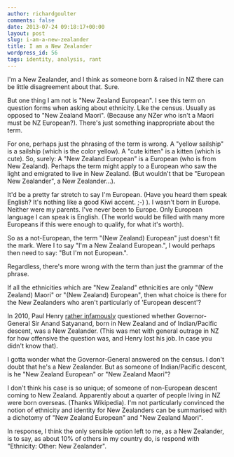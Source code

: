 ```yaml
---
author: richardgoulter
comments: false
date: 2013-07-24 09:18:17+00:00
layout: post
slug: i-am-a-new-zealander
title: I am a New Zealander
wordpress_id: 56
tags: identity, analysis, rant
---
```


I'm a New Zealander, and I think as someone born & raised in NZ there can be little disagreement about that. Sure.

But one thing I am not is "New Zealand European".
I see this term on question forms when asking about ethnicity. Like the census. Usually as opposed to "New Zealand Maori". (Because any NZer who isn't a Maori must be NZ European?).
There's just something inappropriate about the term.

For one, perhaps just the phrasing of the term is wrong.
A "yellow sailship" is a sailship (which is the color yellow).
A "cute kitten" is a kitten (which is cute).
So, surely:
A "New Zealand European" is a European (who is from New Zealand).
Perhaps the term might apply to a European who saw the light and emigrated to live in New Zealand. (But wouldn't that be "European New Zealander", a New Zealander...).

It'd be a pretty far stretch to say I'm European. (Have you heard them speak English? It's nothing like a good Kiwi accent. ;-) ).
I wasn't born in Europe. Neither were my parents.
I've never been to Europe.
Only European language I can speak is English. (The world would be filled with many more Europeans if this were enough to qualify, for what it's worth).

So as a not-European, the term "(New Zealand) European" just doesn't fit the mark.
Were I to say "I'm a New Zealand European.", I would perhaps then need to say: "But I'm not European.".

Regardless, there's more wrong with the term than just the grammar of the phrase.

If all the ethnicities which are "New Zealand" ethnicities are only "(New Zealand) Maori" or "(New Zealand) European", then what choice is there for the New Zealanders who aren't particularly of 'European descent'?

In 2010, Paul Henry [rather infamously](http://www.nzherald.co.nz/nz/news/article.cfm?c_id=1&objectid=10678115) questioned whether Governor-General Sir Anand Satyanand, born in New Zealand and of Indian/Pacific descent, was a New Zealander. (This was met with general outrage in NZ for how offensive the question was, and Henry lost his job. In case you didn't know that).

I gotta wonder what the Governor-General answered on the census.
I don't doubt that he's a New Zealander.
But as someone of Indian/Pacific descent, is he "New Zealand European" or "New Zealand Maori"?

I don't think his case is so unique; of someone of non-European descent coming to New Zealand. Apparently about a quarter of people living in NZ were born overseas. (Thanks Wikipedia).
I'm not particularly convinced the notion of ethnicity and identity for New Zealanders can be summarised with a dichotomy of "New Zealand European" and "New Zealand Maori".

In response, I think the only sensible option left to me, as a New Zealander, is to say, as about 10% of others in my country do, is respond with "Ethnicity: Other: New Zealander".
